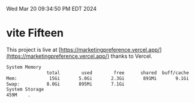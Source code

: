 Wed Mar 20 09:34:50 PM EDT 2024

# vite Fifteen


This project is live at [https://marketingpreference.vercel.app/](https://marketingpreference.vercel.app/) thanks to Vercel.

```bash
System Memory
               total        used        free      shared  buff/cache   available
Mem:            15Gi       5.0Gi       2.3Gi       891Mi       9.1Gi        10Gi
Swap:          8.0Gi       895Mi       7.1Gi
System Storage
459M	.
```
```bash
